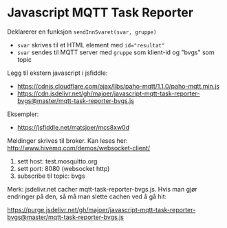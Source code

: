 # Javascript MQTT Task Reporter
Deklarerer en funksjon `sendInnSvaret(svar, gruppe)`

- `svar` skrives til et HTML element med `id="resultat"`
- `svar` sendes til MQTT server med `gruppe` som klient-id og "bvgs" som topic

Legg til ekstern javascript i jsfiddle:
- https://cdnjs.cloudflare.com/ajax/libs/paho-mqtt/1.1.0/paho-mqtt.min.js
- https://cdn.jsdelivr.net/gh/majoer/javascript-mqtt-task-reporter-bvgs@master/mqtt-task-reporter-bvgs.js

Eksempler:
- https://jsfiddle.net/matsjoer/mcs8xw0d

Meldinger skrives til broker. Kan leses her: http://www.hivemq.com/demos/websocket-client/

1. sett host: test.mosquitto.org
2. sett port: 8080 (websocket http)
3. subscribe til topic: bvgs


Merk:
jsdelivr.net cacher mqtt-task-reporter-bvgs.js. Hvis man gjør endringer på den, så må man slette cachen ved å gå hit:

https://purge.jsdelivr.net/gh/majoer/javascript-mqtt-task-reporter-bvgs@master/mqtt-task-reporter-bvgs.js
